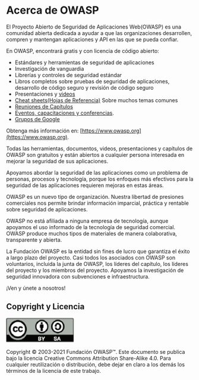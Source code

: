 # Acerca de OWASP

El Proyecto Abierto de Seguridad de Aplicaciones Web(OWASP) es una comunidad abierta dedicada a ayudar a que las organizaciones desarrollen, compren y mantengan aplicaciones y API en las que se pueda confiar.

En OWASP, encontrará gratis y con licencia de código abierto:

- Estándares y herramientas de seguridad de aplicaciones
- Investigación de vanguardia
- Librerías y controles de seguridad estándar
- Libros completos sobre pruebas de seguridad de aplicaciones, desarrollo de código seguro y revisión de código seguro
- Presentaciones y [videos](https://www.youtube.com/user/OWASPGLOBAL)
- [Cheat sheets(Hojas de Referencia)](https://cheatsheetseries.owasp.org/) Sobre muchos temas comunes
- [Reuniones de Capítulos](https://owasp.org/chapters/)
- [Eventos, capacitaciones y conferencias](https://owasp.org/events/).
- [Grupos de Google](próximamente)

Obtenga más información en: [https://www.owasp.org](https://www.owasp.org).

Todas las herramientas, documentos, videos, presentaciones y capítulos de OWASP son gratuitos y están abiertos a cualquier persona interesada en mejorar la seguridad de sus aplicaciones.

Apoyamos abordar la seguridad de las aplicaciones como un problema de personas, procesos y tecnología, porque los enfoques más efectivos para la seguridad de las aplicaciones requieren mejoras en estas áreas.

OWASP es un nuevo tipo de organización. Nuestra libertad de presiones comerciales nos permite brindar información imparcial, práctica y rentable sobre seguridad de aplicaciones.

OWASP no está afiliada a ninguna empresa de tecnología, aunque apoyamos el uso informado de la tecnología de seguridad comercial. OWASP produce muchos tipos de materiales de manera colaborativa, transparente y abierta.

La Fundación OWASP es la entidad sin fines de lucro que garantiza el éxito a largo plazo del proyecto. Casi todos los asociados con OWASP son voluntarios, incluida la junta de OWASP, los líderes del capítulo, los líderes del proyecto y los miembros del proyecto. Apoyamos la investigación de seguridad innovadora con subvenciones e infraestructura.

¡Ven y únete a nosotros!

## Copyright y Licencia

![license](assets/license.png)

Copyright © 2003-2021 Fundación OWASP™. Este documento se publica bajo la licencia Creative Commons Attribution Share-Alike 4.0. Para cualquier reutilización o distribución, debe dejar en claro a los demás los términos de la licencia de este trabajo.

